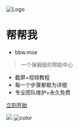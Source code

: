 ![Logo](https://sc01.alicdn.com/kf/H44f786e6b7b642e784c6890742814831S.jpg)

# 帮帮我
- bbw.moe

> 一个保姆级的帮助中心

- 截屏+视频教程
- 每一个步骤都极为详细
- 专业团队维护+永久免费

[立刻开始](#bbwmoe-%e5%b8%ae%e5%b8%ae%e6%88%91)

![](_media/bg.png)
![color](#fff)
